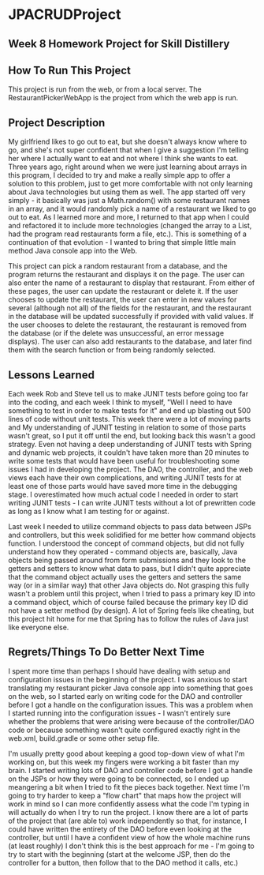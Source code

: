 # JPACRUDProject

## Week 8 Homework Project for Skill Distillery

## How To Run This Project

This project is run from the web, or from a local server. The RestaurantPickerWebApp is the project from which the web app is run.

## Project Description

My girlfriend likes to go out to eat, but she doesn't always know where to go, and she's not super confident that when I give a suggestion I'm telling her where I actually want to eat and not where I think she wants to eat. Three years ago, right around when we were just learning about arrays in this program, I decided to try and make a really simple app to offer a solution to this problem, just to get more comfortable with not only learning about Java technologies but using them as well. The app started off very simply - it basically was just a Math.random() with some restaurant names in an array, and it would randomly pick a name of a restaurant we liked to go out to eat. As I learned more and more, I returned to that app when I could and refactored it to include more technologies (changed the array to a List, had the program read restaurants form a file, etc.). This is something of a continuation of that evolution - I wanted to bring that simple little main method Java console app into the Web.

This project can pick a random restaurant from a database, and the program returns the restaurant and displays it on the page. The user can also enter the name of a restaurant to display that restaurant. From either of these pages, the user can update the restaurant or delete it. If the user chooses to update the restaurant, the user can enter in new values for several (although not all) of the fields for the restaurant, and the restaurant in the database will be updated successfully if provided with valid values. If the user chooses to delete the restaurant, the restaurant is removed from the database (or if the delete was unsuccessful, an error message displays). The user can also add restaurants to the database, and later find them with the search function or from being randomly selected. 

## Lessons Learned

Each week Rob and Steve tell us to make JUNIT tests before going too far into the coding, and each week I think to myself, "Well I need to have something to test in order to make tests for it" and end up blasting out 500 lines of code without unit tests. This week there were a lot of moving parts and My understanding of JUNIT testing in relation to some of those parts wasn't great, so I put it off until the end, but looking back this wasn't a good strategy. Even not having a deep understanding of JUNIT tests with Spring and dynamic web projects, it couldn't have taken more than 20 minutes to write some tests that would have been useful for troubleshooting some issues I had in developing the project. The DAO, the controller, and the web views each have their own complications, and writing JUNIT tests for at least one of those parts would have saved more time in the debugging stage. I overestimated how much actual code I needed in order to start writing JUNIT tests - I can write JUNIT tests without a lot of prewritten code as long as I know what I am testing for or against.

Last week I needed to utilize command objects to pass data between JSPs and controllers, but this week solidified for me better how command objects function. I understood the concept of command objects, but did not fully understand how they operated - command objects are, basically, Java objects being passed around from form submissions and they look to the getters and setters to know what data to pass, but I didn't quite appreciate that the command object actually uses the getters and setters the same way (or in a similar way) that other Java objects do. Not grasping this fully wasn't a problem until this project, when I tried to pass a primary key ID into a command object, which of course failed because the primary key ID did not have a setter method (by design). A lot of Spring feels like cheating, but this project hit home for me that Spring has to follow the rules of Java just like everyone else.

## Regrets/Things To Do Better Next Time

I spent more time than perhaps I should have dealing with setup and configuration issues in the beginning of the project. I was anxious to start translating my restaurant picker Java console app into something that goes on the web, so I started early on writing code for the DAO and controller before I got a handle on the configuration issues. This was a problem when I started running into the configuration issues - I wasn't entirely sure whether the problems that were arising were because of the controller/DAO code or because something wasn't quite configured exactly right in the web.xml, build.gradle or some other setup file.

I'm usually pretty good about keeping a good top-down view of what I'm working on, but this week my fingers were working a bit faster than my brain. I started writing lots of DAO and controller code before I got a handle on the JSPs or how they were going to be connected, so I ended up meangering a bit when I tried to fit the pieces back together. Next time I'm going to try harder to keep a "flow chart" that maps how the project will work in mind so I can more confidently assess what the code I'm typing in will actually do when I try to run the project. I know there are a lot of parts of the project that (are able to) work independently so that, for instance, I could have written the entirety of the DAO before even looking at the controller, but until I have a confident view of how the whole machine runs (at least roughly) I don't think this is the best approach for me - I'm going to try to start with the beginning (start at the welcome JSP, then do the controller for a button, then follow that to the DAO method it calls, etc.) 









